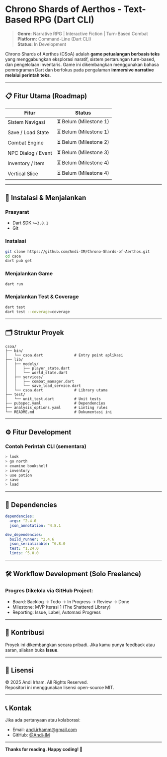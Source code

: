 # Chrono Shards of Aerthos - Text-Based RPG (Dart CLI)

> **Genre:** Narrative RPG | Interactive Fiction | Turn-Based Combat  
> **Platform:** Command-Line (Dart CLI)  
> **Status:** In Development  

Chrono Shards of Aerthos (CSoA) adalah **game petualangan berbasis teks** yang menggabungkan eksplorasi naratif, sistem pertarungan turn-based, dan pengelolaan inventaris. Game ini dikembangkan menggunakan bahasa pemrograman Dart dan berfokus pada pengalaman **immersive narrative melalui perintah teks**.

---

## 📋 Fitur Utama (Roadmap)

| Fitur             | Status   |
|-------------------|----------|
| Sistem Navigasi   | ⏳ Belum (Milestone 1) |
| Save / Load State | ⏳ Belum (Milestone 1) |
| Combat Engine     | ⏳ Belum (Milestone 2) |
| NPC Dialog / Event| ⏳ Belum (Milestone 3) |
| Inventory / Item  | ⏳ Belum (Milestone 4)    |
| Vertical Slice    | ⏳ Belum (Milestone 4)    |

---

## 🚀 Instalasi & Menjalankan

### Prasyarat
- Dart SDK `>=3.8.1`
- Git

### Instalasi
```bash
git clone https://github.com/Andi-IM/Chrono-Shards-of-Aerthos.git
cd csoa
dart pub get

```

### Menjalankan Game

```bash
dart run

```

### Menjalankan Test & Coverage

```bash
dart test
dart test --coverage=coverage

```

----------

## 🗂️ Struktur Proyek

```
csoa/
├── bin/
│   └── csoa.dart              # Entry point aplikasi
├── lib/
│   ├── models/
│   │   ├── player_state.dart
│   │   └── world_state.dart
│   ├── services/
│   │   ├── combat_manager.dart
│   │   └── save_load_service.dart
│   └── csoa.dart              # Library utama
├── test/
│   └── unit_test.dart         # Unit tests
├── pubspec.yaml               # Dependencies
├── analysis_options.yaml      # Linting rules
└── README.md                  # Dokumentasi ini

```

----------

## ⚙️ Fitur Development

### Contoh Perintah CLI (sementara)

```bash
> look
> go north
> examine bookshelf
> inventory
> use potion
> save
> load

```

----------

## 🔨 Dependencies

```yaml
dependencies:
  args: ^2.4.0
  json_annotation: ^4.8.1

dev_dependencies:
  build_runner: ^2.4.6
  json_serializable: ^6.8.0
  test: ^1.24.0
  lints: ^5.0.0

```

----------

## 🛠️ Workflow Development (Solo Freelance)

### Progres Dikelola via GitHub Project:

-   Board: Backlog → Todo → In Progress → Review → Done
-   Milestone: MVP Iterasi 1 (The Shattered Library)
-   Reporting: Issue, Label, Automasi Progress
    

----------

## 🤝 Kontribusi

Proyek ini dikembangkan secara pribadi. Jika kamu punya feedback atau saran, silakan buka **Issue**.

----------

## 📝 Lisensi

© 2025 Andi Irham. All Rights Reserved.  
Repositori ini menggunakan lisensi open-source MIT.

----------

## 📞 Kontak

Jika ada pertanyaan atau kolaborasi:

-   Email: [andi.irhamm@gmail.com](mailto:andi.irhamm@gmail.com)
-   GitHub: [@Andi-IM](https://github.com/Andi-IM)
    
----------

**Thanks for reading. Happy coding! 🚀**